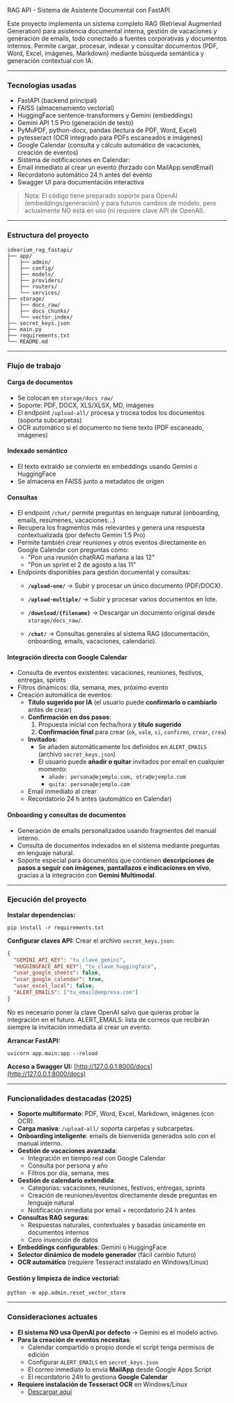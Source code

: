 RAG API - Sistema de Asistente Documental con FastAPI

Este proyecto implementa un sistema completo RAG (Retrieval Augmented Generation) para asistencia documental interna, gestión de vacaciones y generación de emails, todo conectado a fuentes corporativas y documentos internos. Permite cargar, procesar, indexar y consultar documentos (PDF, Word, Excel, imágenes, Markdown) mediante búsqueda semántica y generación contextual con IA.

---

### Tecnologías usadas
- FastAPI (backend principal)
- FAISS (almacenamiento vectorial)
- HuggingFace sentence-transformers y Gemini (embeddings)
- Gemini API 1.5 Pro (generación de texto)
- PyMuPDF, python-docx, pandas (lectura de PDF, Word, Excel)
- pytesseract (OCR integrado para PDFs escaneados e imágenes)
- Google Calendar (consulta y cálculo automático de vacaciones, creación de eventos)
- Sistema de notificaciones en Calendar:
- Email inmediato al crear un evento (forzado con MailApp.sendEmail)
- Recordatorio automático 24 h antes del evento
- Swagger UI para documentación interactiva

> Nota: El código tiene preparado soporte para OpenAI (embeddings/generación) y para futuros cambios de modelo, pero actualmente NO está en uso (ni requiere clave API de OpenAI).

---

### Estructura del proyecto
```
idearium_rag_fastapi/
├── app/
│   ├── admin/
│   ├── config/
│   ├── models/
│   ├── providers/
│   ├── routers/
│   └── services/
├── storage/
│   ├── docs_raw/
│   ├── docs_chunks/
│   └── vector_index/
├── secret_keys.json
├── main.py
├── requirements.txt
└── README.md
```

---

### Flujo de trabajo

#### Carga de documentos
- Se colocan en `storage/docs_raw/`
- Soporte: PDF, DOCX, XLS/XLSX, MD, imágenes
- El endpoint `/upload-all/` procesa y trocea todos los documentos (soporta subcarpetas)
- OCR automático si el documento no tiene texto (PDF escaneado, imágenes)

#### Indexado semántico
- El texto extraído se convierte en embeddings usando Gemini o HuggingFace
- Se almacena en FAISS junto a metadatos de origen

#### Consultas
- El endpoint `/chat/` permite preguntas en lenguaje natural (onboarding, emails, resúmenes, vacaciones…)
- Recupera los fragmentos más relevantes y genera una respuesta contextualizada (por defecto Gemini 1.5 Pro)
- Permite también crear reuniones y otros eventos directamente en Google Calendar con preguntas como:
  - "Pon una reunión chatRAG mañana a las 12"
  - "Pon un sprint el 2 de agosto a las 11"
- Endpoints disponibles para gestión documental y consultas:
  - **`/upload-one/`** → Subir y procesar un único documento (PDF/DOCX).
  - **`/upload-multiple/`** → Subir y procesar varios documentos en lote.
  - **`/download/{filename}`** → Descargar un documento original desde `storage/docs_raw/`.

  - **`/chat/`** → Consultas generales al sistema RAG (documentación, onboarding, emails, vacaciones, calendario).


#### Integración directa con Google Calendar
- Consulta de eventos existentes: vacaciones, reuniones, festivos, entregas, sprints
- Filtros dinámicos: día, semana, mes, próximo evento
- Creación automática de eventos:
  - **Título sugerido por IA** (el usuario puede **confirmarlo o cambiarlo** antes de crear)
  - **Confirmación en dos pasos**:
    1) Propuesta inicial con fecha/hora y **título sugerido**  
    2) **Confirmación final** para crear (`ok`, `vale`, `sí`, `confirmo`, `crear`, `crea`)
  - **Invitados**:
    - Se añaden automáticamente los definidos en `ALERT_EMAILS` (archivo `secret_keys.json`)
    - El usuario puede **añadir o quitar** invitados por email en cualquier momento:
      - `añade: persona@ejemplo.com, otra@ejemplo.com`
      - `quita: persona@ejemplo.com`
  - Email inmediato al crear
  - Recordatorio 24 h antes (automático en Calendar)


#### Onboarding y consultas de documentos
- Generación de emails personalizados usando fragmentos del manual interno.
- Consulta de documentos indexados en el sistema mediante preguntas en lenguaje natural.
- Soporte especial para documentos que contienen **descripciones de pasos a seguir con imágenes, pantallazos e indicaciones en vivo**, gracias a la integración con **Gemini Multimodal**.


---

### Ejecución del proyecto

**Instalar dependencias:**
```
pip install -r requirements.txt
```

**Configurar claves API:**
Crear el archivo `secret_keys.json`:
```json
{
  "GEMINI_API_KEY": "tu_clave_gemini",
  "HUGGINGFACE_API_KEY": "tu_clave_huggingface",
  "usar_google_sheets": false,
  "usar_google_calendar": true,
  "usar_excel_local": false,
  "ALERT_EMAILS": ["tu_email@empresa.com"]
}
```
No es necesario poner la clave OpenAI salvo que quieras probar la integración en el futuro.
ALERT_EMAILS: lista de correos que recibirán siempre la invitación inmediata al crear un evento.

**Arrancar FastAPI:**
```
uvicorn app.main:app --reload
```

**Acceso a Swagger UI:**
[http://127.0.0.1:8000/docs](http://127.0.0.1:8000/docs)

---

### Funcionalidades destacadas (2025)
- **Soporte multiformato**: PDF, Word, Excel, Markdown, imágenes (con OCR).
- **Carga masiva**: `/upload-all/` soporta carpetas y subcarpetas.
- **Onboarding inteligente**: emails de bienvenida generados solo con el manual interno.
- **Gestión de vacaciones avanzada**:
  - Integración en tiempo real con Google Calendar
  - Consulta por persona y año
  - Filtros por día, semana, mes
- **Gestión de calendario extendida**:
  - Categorías: vacaciones, reuniones, festivos, entregas, sprints
  - Creación de reuniones/eventos directamente desde preguntas en lenguaje natural
  - Notificación inmediata por email + recordatorio 24 h antes
- **Consultas RAG seguras**:
  - Respuestas naturales, contextuales y basadas únicamente en documentos internos
  - Cero invención de datos
- **Embeddings configurables**: Gemini o HuggingFace
- **Selector dinámico de modelo generador** (fácil cambio futuro)
- **OCR automático** (requiere Tesseract instalado en Windows/Linux)

#### Gestión y limpieza de índice vectorial:
```
python -m app.admin.reset_vector_store
```

---

### Consideraciones actuales
- **El sistema NO usa OpenAI por defecto** → Gemini es el modelo activo.
- **Para la creación de eventos necesitas**:
  - Calendar compartido o propio donde el script tenga permisos de edición
  - Configurar `ALERT_EMAILS` en `secret_keys.json`
  - El correo inmediato lo envía **MailApp** desde Google Apps Script
  - El recordatorio 24h lo gestiona **Google Calendar**
- **Requiere instalación de Tesseract OCR** en Windows/Linux  
  - [Descargar aquí](https://github.com/tesseract-ocr/tesseract)
